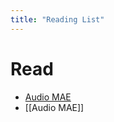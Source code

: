 ```yaml
---
title: "Reading List"
---
```


# Read

- [Audio MAE](/notes/papers/audio-mae-2207.06405.md)
- [[Audio MAE]]
